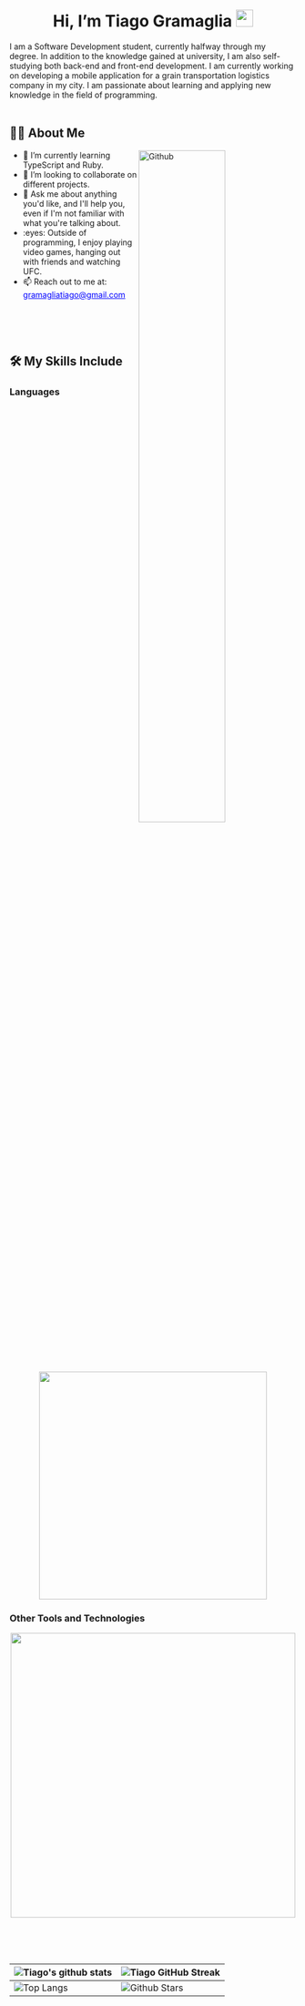 <h1 align="center"> Hi, I’m Tiago Gramaglia
    <img src="https://raw.githubusercontent.com/MartinHeinz/MartinHeinz/master/wave.gif" width="30px">
</h1>
<p align='center'></p>
<div size='20px'>
    I am a Software Development student, currently halfway through my degree. In addition to the knowledge gained at university, I am also self-studying both back-end and front-end development. I am currently working on developing a mobile application for a grain transportation logistics company in my city. I am passionate about learning and applying new knowledge in the field of programming.
</div>
<br>

<h2>👨‍💻 About Me</h2>
<img width="55%" align="right" alt="Github" src="https://raw.githubusercontent.com/onimur/.github/master/.resources/git-header.svg" />
<ul>
    <li>🌱 I’m currently learning TypeScript and Ruby.</li>
    <li>👯 I’m looking to collaborate on different projects.</li>
    <li>💬 Ask me about anything you'd like, and I'll help you, even if I'm not familiar with what you're talking about.</li>
    <li>:eyes: Outside of programming, I enjoy playing video games, hanging out with friends and watching UFC.</li>
    <li>📫 Reach out to me at: <a href="mailto:gramagliatiago@gmail.com" style="color: blue; text-decoration: underline;">gramagliatiago@gmail.com</a></li>
</ul>
<br>
<br>
<br>

<h2>🛠️ My Skills Include</h2>

<h3>Languages</h3>
<p align="center">
<img width="400px"  src="https://skillicons.dev/icons?i=py,java,php,html,css,js&perline=7"  />
</p>

<h3>Other Tools and Technologies</h3>
<p align="center">
<img width="500px"  src="https://skillicons.dev/icons?i=mysql,git,vscode,postgres,react,nodejs,express,docker,aws,postman,supabase,linux&perline=10"  />
</p>

<br>
<br>
<br>

| ![Tiago's github stats](https://github-readme-stats.vercel.app/api?username=tiagogramaglia&show_icons=true&theme=tokyonight) | ![Tiago GitHub Streak](https://github-readme-streak-stats.herokuapp.com/?user=tiagogramaglia&theme=tokyonight) |
| --- | --- |
| ![Top Langs](https://github-readme-stats.vercel.app/api/top-langs/?username=tiagogramaglia&theme=tokyonight) | ![Github Stars](https://github-readme-stats.vercel.app/api?username=tiagogramaglia&show_icons=true&locale=en&count_private=true&hide_rank=true&custom_title=My%20GitHub%20Stats&disable_animations=true&theme=tokyonight) |
